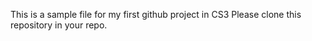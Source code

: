 This is a sample file for my first github project in CS3
Please clone this repository in your repo.
